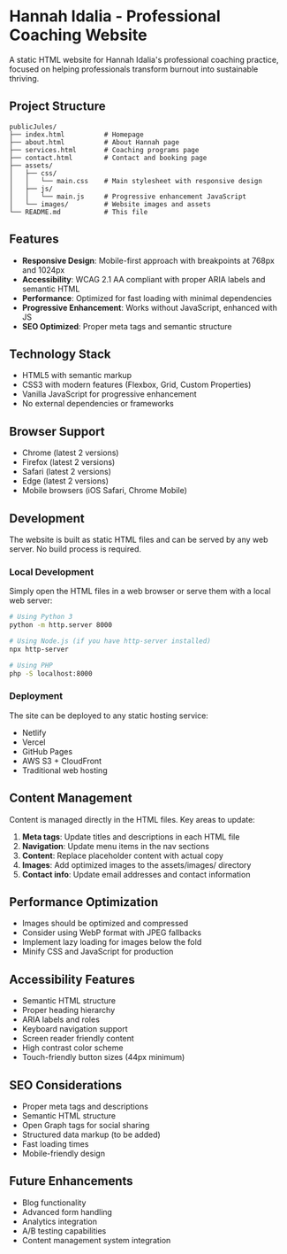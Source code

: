# Hannah Idalia - Professional Coaching Website

A static HTML website for Hannah Idalia's professional coaching practice, focused on helping professionals transform burnout into sustainable thriving.

## Project Structure

```
publicJules/
├── index.html          # Homepage
├── about.html          # About Hannah page
├── services.html       # Coaching programs page
├── contact.html        # Contact and booking page
├── assets/
│   ├── css/
│   │   └── main.css    # Main stylesheet with responsive design
│   ├── js/
│   │   └── main.js     # Progressive enhancement JavaScript
│   └── images/         # Website images and assets
└── README.md           # This file
```

## Features

- **Responsive Design**: Mobile-first approach with breakpoints at 768px and 1024px
- **Accessibility**: WCAG 2.1 AA compliant with proper ARIA labels and semantic HTML
- **Performance**: Optimized for fast loading with minimal dependencies
- **Progressive Enhancement**: Works without JavaScript, enhanced with JS
- **SEO Optimized**: Proper meta tags and semantic structure

## Technology Stack

- HTML5 with semantic markup
- CSS3 with modern features (Flexbox, Grid, Custom Properties)
- Vanilla JavaScript for progressive enhancement
- No external dependencies or frameworks

## Browser Support

- Chrome (latest 2 versions)
- Firefox (latest 2 versions)
- Safari (latest 2 versions)
- Edge (latest 2 versions)
- Mobile browsers (iOS Safari, Chrome Mobile)

## Development

The website is built as static HTML files and can be served by any web server. No build process is required.

### Local Development

Simply open the HTML files in a web browser or serve them with a local web server:

```bash
# Using Python 3
python -m http.server 8000

# Using Node.js (if you have http-server installed)
npx http-server

# Using PHP
php -S localhost:8000
```

### Deployment

The site can be deployed to any static hosting service:
- Netlify
- Vercel
- GitHub Pages
- AWS S3 + CloudFront
- Traditional web hosting

## Content Management

Content is managed directly in the HTML files. Key areas to update:

1. **Meta tags**: Update titles and descriptions in each HTML file
2. **Navigation**: Update menu items in the nav sections
3. **Content**: Replace placeholder content with actual copy
4. **Images**: Add optimized images to the assets/images/ directory
5. **Contact info**: Update email addresses and contact information

## Performance Optimization

- Images should be optimized and compressed
- Consider using WebP format with JPEG fallbacks
- Implement lazy loading for images below the fold
- Minify CSS and JavaScript for production

## Accessibility Features

- Semantic HTML structure
- Proper heading hierarchy
- ARIA labels and roles
- Keyboard navigation support
- Screen reader friendly content
- High contrast color scheme
- Touch-friendly button sizes (44px minimum)

## SEO Considerations

- Proper meta tags and descriptions
- Semantic HTML structure
- Open Graph tags for social sharing
- Structured data markup (to be added)
- Fast loading times
- Mobile-friendly design

## Future Enhancements

- Blog functionality
- Advanced form handling
- Analytics integration
- A/B testing capabilities
- Content management system integration